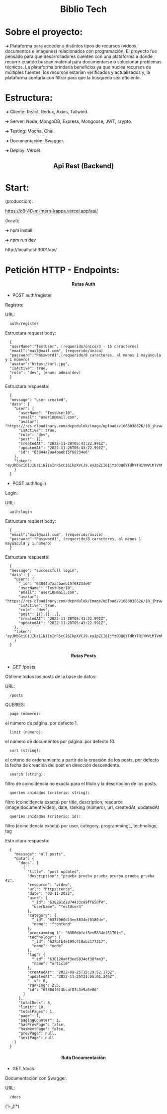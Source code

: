 <h1 align="center">Biblio Tech</h1>

# Sobre el proyecto:

➔ Plataforma para acceder a distintos tipos de recursos (videos, documentos e imágenes) relacionados con programación. El proyecto fue pensado para que desarrolladores cuenten con una plataforma a donde recurrir cuando buscan material para documentarse o solucionar problemas técnicos. La plataforma brindaría beneficios ya que nuclea recursos de múltiples fuentes, los recursos estarían verificados y actualizados y, la plataforma contaría con filtrar para que la búsqueda sea eficiente.

# Estructura:

➔ Cliente: React, Redux, Axios, Tailwind.

➔ Server: Node, MongoDB, Express, Mongoose, JWT, crypto.

➔ Testing: Mocha, Chai.

➔ Documentación: Swagger.

➔ Deploy: Vercel.

<h2 align="center">Api Rest (Backend)</h2>

# Start:

(producción):

https://c8-40-m-mern-kappa.vercel.app/api/

(local):

➔ npm install

➔ npm run dev

http://localhost:3001/api/

# Petición HTTP - Endpoints:

<h4 align="center">Rutas Auth</h4>

- POST auth/register

Registro:

URL:

      auth/register

Estructura request body:

      {
      "userName":"TestUser", (requerido/único/3 - 15 caracteres)
      "email":"mail@mail.com", (requerido/único)
      "password":"Password1",(requerido/8 caracteres, al menos 1 mayúscula y 1 número)
      "avatar":"https://url.jpg",
      "isActive": true,
      "role": "dev", (enum: admin|dev)
      }

Estructura respuesta:

      {
      "message": "user created",
      "data": {
        "user": {
          "userName": "TestUser10",
          "email": "user10@mail.com",
          "avatar": "https://res.cloudinary.com/dxpndulok/image/upload/v1666038626/18_jhzwwd_02354deba2.jpg",
          "isActive": true,
          "role": "dev",
          "post": [],
          "createdAt": "2022-11-28T05:43:22.991Z",
          "updatedAt": "2022-11-28T05:43:22.991Z",
          "id": "63844a7aa4baeb15f68234e6"
        },
        "token": "eyJhbGciOiJIUzI1NiIsInR5cCI6IkpXVCJ9.eyJpZCI6IjYzODQ0YTdhYTRiYWViMTVmNjgyMzRlNiIsInVzZXJOYW1lIjoiVGVzdFVzZXIxMCIsInJvbGUiOiJkZXYiLCJpYXQiOjE2Njk2MTQyMDMsImV4cCI6MTY2OTg3MzQwM30.wwZfGV9fkDckgPnTYyvgtFP5F2KNCxSr8bNne0EJGOE"
        }
      }

- POST auth/login

Login:

URL:

      auth/login

Estructura request body:

      {
      "email":"mail@mail.com", (requerido/único)
      "password":"Password1", (requerido/8 caracteres, al menos 1 mayúscula y 1 número)
      }

Estructura respuesta:

      {
      "message": "successfull login",
      "data": {
        "user": {
          "_id": "63844a7aa4baeb15f68234e6"
          "userName": "TestUser10",
          "email": "user10@mail.com",
          "avatar": "https://res.cloudinary.com/dxpndulok/image/upload/v1666038626/18_jhzwwd_02354deba2.jpg",
          "isActive": true,
          "role": "dev",
          "post": [{},{}...],
          "createdAt": "2022-11-28T05:43:22.991Z",
          "updatedAt": "2022-11-28T05:43:22.991Z",
        },
        "token": "eyJhbGciOiJIUzI1NiIsInR5cCI6IkpXVCJ9.eyJpZCI6IjYzODQ0YTdhYTRiYWViMTVmNjgyMzRlNiIsInVzZXJOYW1lIjoiVGVzdFVzZXIxMCIsInJvbGUiOiJkZXYiLCJpYXQiOjE2Njk2MTQyMDMsImV4cCI6MTY2OTg3MzQwM30.wwZfGV9fkDckgPnTYyvgtFP5F2KNCxSr8bNne0EJGOE"
        }
      }

<h4 align="center">Rutas Posts</h4>

- GET /posts

Obtiene todos los posts de la base de datos:

URL:

      /posts

QUERIES:

      page (número):

el número de página. por defecto 1.

      limit (número):

el número de documentos por página. por defecto 10.

      sort (string):

el criterio de ordenamiento a partir de la creación de los posts. por defecto la fecha de creación del post en dirección descendente.

      search (string):

filtro de coincidencia no exacta para el titulo y la descripcion de los posts.

      queries anidados (criterio: string):

filtro (coincidencia exacta) por title, description, resource (image|document|video), date, ranking (número), url, createdAt, updatedAt

      queries anidados (criterio: id):

filtro (coincidencia exacta) por user, category, programmingL, technology, tag

Estructura respuesta:

      {
        "message": "all posts",
        "data": {
          "docs": [
            {
              "title": "post updated",
              "description": "prueba prueba prueba prueba prueba prueba 42",
              "resource": "video",
              "url": "https:rence",
              "date": "03-11-2022",
              "user": {
                "_id": "638291d2874433ca9ff658f4",
                "userName": "TestUser4"
              },
              "category": {
                "_id": "637f960df3ee5834ef0180de",
                "name": "frontend"
              },
              "programming_l": "6380dbfcf3ee5834ef5176fe",
              "technology": {
                "_id": "637bfb4e199c418abc177317",
                "name": "node"
              },
              "tag": {
                "_id": "638120adf3ee5834ef38faa3",
                "name": "article"
              },
              "createdAt": "2022-09-25T15:29:52.173Z",
              "updatedAt": "2022-11-25T21:55:01.346Z",
              "__v": 0,
              "ranking": 2.5,
              "id": "6380df6f4bcaf87c3e9a5e0d"
            }
          ],
          "totalDocs": 8,
          "limit": 10,
          "totalPages": 1,
          "page": 1,
          "pagingCounter": 1,
          "hasPrevPage": false,
          "hasNextPage": false,
          "prevPage": null,
          "nextPage": null
        }
      }

<h4 align="center">Ruta Documentación</h4>

- GET /docs

Documentación con Swagger.

URL:

      /docs

( ͡~ ͜ʖ ͡°)
